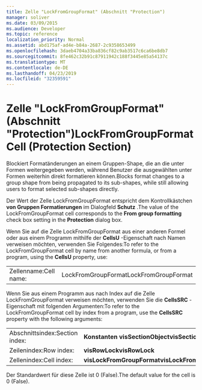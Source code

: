 ```yaml
---
title: Zelle "LockFromGroupFormat" (Abschnitt "Protection")
manager: soliver
ms.date: 03/09/2015
ms.audience: Developer
ms.topic: reference
localization_priority: Normal
ms.assetid: abd175af-ad4e-b84a-2687-2c9358653499
ms.openlocfilehash: 3daeb4704a33ba836cf82c9ab3517c6ca6be8db7
ms.sourcegitcommit: 8fe462c32b91c87911942c188f3445e85a54137c
ms.translationtype: MT
ms.contentlocale: de-DE
ms.lasthandoff: 04/23/2019
ms.locfileid: "32359591"
---
```

# <a name="lockfromgroupformat-cell-protection-section"></a><span data-ttu-id="da569-102">Zelle "LockFromGroupFormat" (Abschnitt "Protection")</span><span class="sxs-lookup"><span data-stu-id="da569-102">LockFromGroupFormat Cell (Protection Section)</span></span>

<span data-ttu-id="da569-103">Blockiert Formatänderungen an einem Gruppen-Shape, die an die unter Formen weitergegeben werden, während Benutzer die ausgewählten unter Formen weiterhin direkt formatieren können.</span><span class="sxs-lookup"><span data-stu-id="da569-103">Blocks format changes to a group shape from being propagated to its sub-shapes, while still allowing users to format selected sub-shapes directly.</span></span> 
  
<span data-ttu-id="da569-104">Der Wert der Zelle LockFromGroupFormat entspricht dem Kontrollkästchen **von Gruppen Formatierungen** im Dialogfeld **Schutz** .</span><span class="sxs-lookup"><span data-stu-id="da569-104">The value of the LockFromGroupFormat cell corresponds to the **From group formatting** check box setting in the **Protection** dialog box.</span></span> 
  
<span data-ttu-id="da569-105">Wenn Sie auf die Zelle LockFromGroupFormat aus einer anderen Formel oder aus einem Programm mithilfe der **CellsU** -Eigenschaft nach Namen verweisen möchten, verwenden Sie Folgendes:</span><span class="sxs-lookup"><span data-stu-id="da569-105">To refer to the LockFromGroupFormat cell by name from another formula, or from a program, using the **CellsU** property, use:</span></span> 
  
|||
|:-----|:-----|
|<span data-ttu-id="da569-106">Zellenname:</span><span class="sxs-lookup"><span data-stu-id="da569-106">Cell name:</span></span>  <br/> |<span data-ttu-id="da569-107">LockFromGroupFormat</span><span class="sxs-lookup"><span data-stu-id="da569-107">LockFromGroupFormat</span></span>  <br/> |
   
<span data-ttu-id="da569-108">Wenn Sie aus einem Programm aus nach Index auf die Zelle LockFromGroupFormat verweisen möchten, verwenden Sie die **CellsSRC** -Eigenschaft mit folgenden Argumenten:</span><span class="sxs-lookup"><span data-stu-id="da569-108">To refer to the LockFromGroupFormat cell by index from a program, use the **CellsSRC** property with the following arguments:</span></span> 
  
|||
|:-----|:-----|
|<span data-ttu-id="da569-109">Abschnittsindex:</span><span class="sxs-lookup"><span data-stu-id="da569-109">Section index:</span></span>  <br/> |<span data-ttu-id="da569-110">**Konstanten visSectionObject**</span><span class="sxs-lookup"><span data-stu-id="da569-110">**visSectionObject**</span></span> <br/> |
|<span data-ttu-id="da569-111">Zeilenindex:</span><span class="sxs-lookup"><span data-stu-id="da569-111">Row index:</span></span>  <br/> |<span data-ttu-id="da569-112">**visRowLock**</span><span class="sxs-lookup"><span data-stu-id="da569-112">**visRowLock**</span></span> <br/> |
|<span data-ttu-id="da569-113">Zellenindex:</span><span class="sxs-lookup"><span data-stu-id="da569-113">Cell index:</span></span>  <br/> |<span data-ttu-id="da569-114">**visLockFromGroupFormat**</span><span class="sxs-lookup"><span data-stu-id="da569-114">**visLockFromGroupFormat**</span></span> <br/> |
   
<span data-ttu-id="da569-115">Der Standardwert für diese Zelle ist 0 (False).</span><span class="sxs-lookup"><span data-stu-id="da569-115">The default value for the cell is 0 (False).</span></span>
  

